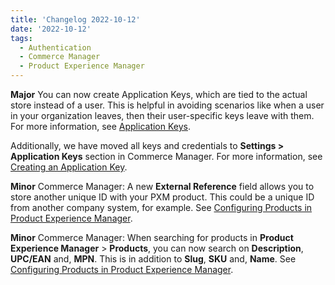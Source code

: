 ```yaml
---
title: 'Changelog 2022-10-12'
date: '2022-10-12'
tags:
  - Authentication
  - Commerce Manager
  - Product Experience Manager
---
```

**Major** You can now create Application Keys, which are tied to the actual store instead of a user. This is helpful in avoiding scenarios like when a user in your organization leaves, then their user-specific keys leave with them. For more information, see [Application Keys](/docs/commerce-cloud/authentication/security#application-keys).

Additionally, we have moved all keys and credentials to **Settings > Application Keys** section in Commerce Manager. For more information, see [Creating an Application Key](/docs/commerce-cloud/authentication/application-keys/application-keys-cm).

**Minor** Commerce Manager: A new **External Reference** field allows you to store another unique ID with your PXM product. This could be a unique ID from another company system, for example. See [Configuring Products in Product Experience Manager](/docs/pxm/products/pxm-products-cm/pxm-product-configuration).

**Minor** Commerce Manager: When searching for products in **Product Experience Manager** > **Products**, you can now search on **Description**, **UPC/EAN** and, **MPN**. This is in addition to **Slug**, **SKU** and, **Name**. See [Configuring Products in Product Experience Manager](/docs/pxm/products/pxm-products-cm/pxm-product-configuration).

